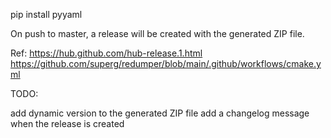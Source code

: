 pip install pyyaml

On push to master, a release will be created with the generated ZIP file.

Ref:
https://hub.github.com/hub-release.1.html
https://github.com/superg/redumper/blob/main/.github/workflows/cmake.yml

TODO:

add dynamic version to the generated ZIP file
add a changelog message when the release is created
